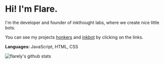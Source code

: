 <h1>Hi! I'm Flare.</h1>

I'm the developer and founder of inkthought labs, where we create nice little bots.

You can see my projects [honkers](https://github.com/inkthought-labs/honkers) and [inkbot](https://github.com/inkthought-labs/inkbot) by clicking on the links.

<b>Languages:</b>
JavaScript, HTML, CSS

![flarely's github stats](https://github-readme-stats.vercel.app/api?username=flarely&count_private=true&show_icons=true&theme=dark)
